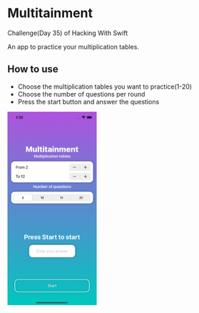 # Multitainment
Challenge(Day 35) of Hacking With Swift

An app to practice your multiplication tables. 

## How to use
- Choose the multiplication tables you want to practice(1-20)
- Choose the number of questions per round
- Press the start button and answer the questions

<img src="game.png" alt="image" width="200"/>

